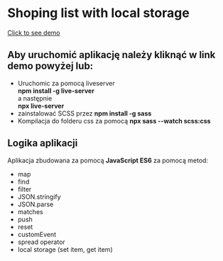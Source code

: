# Shoping list with local storage
[Click to see demo](https://madamemeduse.github.io/Shoping-List/)
## Aby uruchomić aplikację należy kliknąć w link demo powyżej lub:
    

-   Uruchomic za pomocą liveserver  
    **npm install -g live-server**  
    a następnie  
    **npx live-server**
-   zainstalować SCSS przez **npm install -g sass**
-   Kompilacja do folderu css za pomocą **npx sass --watch scss:css**
## Logika aplikacji

Aplikacja zbudowana za pomocą **JavaScript ES6** za pomocą metod:
 
 - map
 - find
 - filter
 - JSON.stringify
 - JSON.parse
 - matches
 - push
 - reset
 - customEvent
 - spread operator
 - local storage (set item, get item)


